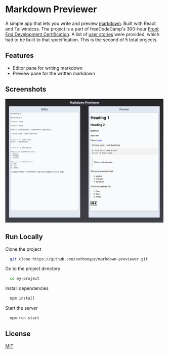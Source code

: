 # Markdown Previewer

A simple app that lets you write and preview [markdown](https://www.markdownguide.org/). Built with React and Tailwindcss. The project is a part of freeCodeCamp's 300-hour [Front End Development Certification](https://www.freecodecamp.org/learn/front-end-development-libraries/). A list of [user stories](https://www.freecodecamp.org/learn/front-end-development-libraries/front-end-development-libraries-projects/build-a-25--5-clock) were provided, which had to be built to that specification. This is the second of 5 total projects.

## Features

- Editor pane for writing markdown
- Preview pane for the written markdown

## Screenshots

<img src="https://github.com/anthonypz/markdown-previewer/blob/main/src/docs/images/screenshot.png" alt="markdown project" width="500px">

## Run Locally

Clone the project

```bash
  git clone https://github.com/anthonypz/markdown-previewer.git
```

Go to the project directory

```bash
  cd my-project
```

Install dependencies

```bash
  npm install
```

Start the server

```bash
  npm run start
```

## License

[MIT](https://choosealicense.com/licenses/mit/)
